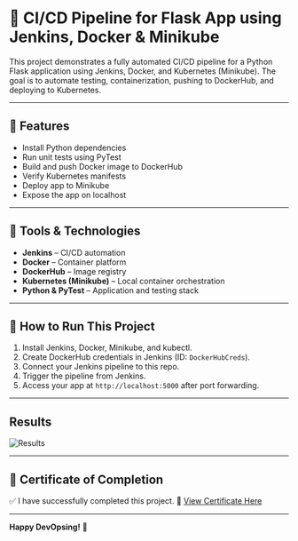 # 🚀 CI/CD Pipeline for Flask App using Jenkins, Docker & Minikube

This project demonstrates a fully automated CI/CD pipeline for a Python Flask application using Jenkins, Docker, and Kubernetes (Minikube). The goal is to automate testing, containerization, pushing to DockerHub, and deploying to Kubernetes.

---

## 📌 Features

* Install Python dependencies
* Run unit tests using PyTest
* Build and push Docker image to DockerHub
* Verify Kubernetes manifests
* Deploy app to Minikube
* Expose the app on localhost

---

## 🧰 Tools & Technologies

* **Jenkins** – CI/CD automation
* **Docker** – Container platform
* **DockerHub** – Image registry
* **Kubernetes (Minikube)** – Local container orchestration
* **Python & PyTest** – Application and testing stack

---

## 🚀 How to Run This Project

1. Install Jenkins, Docker, Minikube, and kubectl.
2. Create DockerHub credentials in Jenkins (ID: `DockerHubCreds`).
3. Connect your Jenkins pipeline to this repo.
4. Trigger the pipeline from Jenkins.
5. Access your app at `http://localhost:5000` after port forwarding.

---
## Results
![Results](image.png)

---
## 📄 Certificate of Completion

✅ I have successfully completed this project.
🔗 [View Certificate Here](https://qr.me-qr.com/mobile/pdf/cea6ad4e-13a9-4d18-b7c6-700b5bd8afee) <!-- Replace with actual URL -->

---


**Happy DevOpsing!** 🚀

